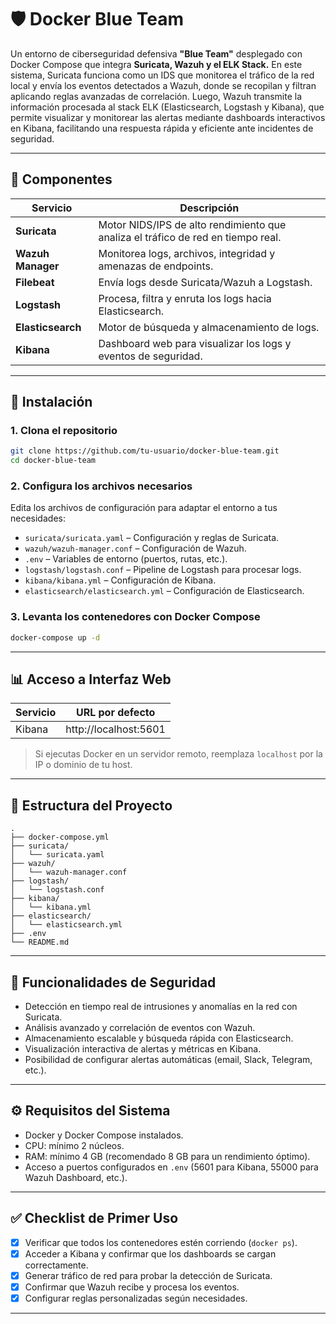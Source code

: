 # 🛡️ Docker Blue Team

Un entorno de ciberseguridad defensiva **"Blue Team"** desplegado con Docker Compose que integra **Suricata, Wazuh y el ELK Stack.**
En este sistema, Suricata funciona como un IDS que monitorea el tráfico de la red local y envía los eventos detectados a Wazuh, donde se recopilan y filtran aplicando reglas avanzadas de correlación. Luego, Wazuh transmite la información procesada al stack ELK (Elasticsearch, Logstash y Kibana), que permite visualizar y monitorear las alertas mediante dashboards interactivos en Kibana, facilitando una respuesta rápida y eficiente ante incidentes de seguridad.

---

## 🧩 Componentes

| Servicio   | Descripción |
|------------|-------------|
| **Suricata** | Motor NIDS/IPS de alto rendimiento que analiza el tráfico de red en tiempo real. |
| **Wazuh Manager** | Monitorea logs, archivos, integridad y amenazas de endpoints. |
| **Filebeat** | Envía logs desde Suricata/Wazuh a Logstash. |
| **Logstash** | Procesa, filtra y enruta los logs hacia Elasticsearch. |
| **Elasticsearch** | Motor de búsqueda y almacenamiento de logs. |
| **Kibana** | Dashboard web para visualizar los logs y eventos de seguridad. |

---

## 🚀 Instalación

### 1. Clona el repositorio

```bash
git clone https://github.com/tu-usuario/docker-blue-team.git
cd docker-blue-team
```
### 2. Configura los archivos necesarios

Edita los archivos de configuración para adaptar el entorno a tus necesidades:

- `suricata/suricata.yaml` – Configuración y reglas de Suricata.
- `wazuh/wazuh-manager.conf` – Configuración de Wazuh.
- `.env` – Variables de entorno (puertos, rutas, etc.).
- `logstash/logstash.conf` – Pipeline de Logstash para procesar logs.
- `kibana/kibana.yml` – Configuración de Kibana.
- `elasticsearch/elasticsearch.yml` – Configuración de Elasticsearch.

### 3. Levanta los contenedores con Docker Compose

```bash
docker-compose up -d
```
---

## 📊 Acceso a Interfaz Web

| Servicio         | URL por defecto              |
|------------------|-----------------------------|
| Kibana           | http://localhost:5601        |
> Si ejecutas Docker en un servidor remoto, reemplaza `localhost` por la IP o dominio de tu host.

---

## 📂 Estructura del Proyecto

```plaintext
.
├── docker-compose.yml
├── suricata/
│   └── suricata.yaml
├── wazuh/
│   └── wazuh-manager.conf
├── logstash/
│   └── logstash.conf
├── kibana/
│   └── kibana.yml
├── elasticsearch/
│   └── elasticsearch.yml
├── .env
└── README.md
```
---

## 🔐 Funcionalidades de Seguridad

- Detección en tiempo real de intrusiones y anomalías en la red con Suricata.
- Análisis avanzado y correlación de eventos con Wazuh.
- Almacenamiento escalable y búsqueda rápida con Elasticsearch.
- Visualización interactiva de alertas y métricas en Kibana.
- Posibilidad de configurar alertas automáticas (email, Slack, Telegram, etc.).

---

## ⚙️ Requisitos del Sistema

- Docker y Docker Compose instalados.
- CPU: mínimo 2 núcleos.
- RAM: mínimo 4 GB (recomendado 8 GB para un rendimiento óptimo).
- Acceso a puertos configurados en `.env` (5601 para Kibana, 55000 para Wazuh Dashboard, etc.).

---

## ✅ Checklist de Primer Uso

- [x] Verificar que todos los contenedores estén corriendo (`docker ps`).
- [x] Acceder a Kibana y confirmar que los dashboards se cargan correctamente.
- [x] Generar tráfico de red para probar la detección de Suricata.
- [x] Confirmar que Wazuh recibe y procesa los eventos.
- [x] Configurar reglas personalizadas según necesidades.

---

